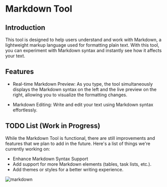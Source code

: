 # Markdown Tool

## Introduction

This tool is designed to help users understand and work with Markdown, a lightweight markup language used for formatting plain text. With this tool, you can experiment with Markdown syntax and instantly see how it affects your text.

## Features

- Real-time Markdown Preview: As you type, the tool simultaneously displays the Markdown syntax on the left and the live preview on the right, allowing you to visualize the formatting changes.

- Markdown Editing: Write and edit your text using Markdown syntax effortlessly.

## TODO List (Work in Progress)

While the Markdown Tool is functional, there are still improvements and features that we plan to add in the future. Here's a list of things we're currently working on:

-  Enhance Markdown Syntax Support
-  Add support for more Markdown elements (tables, task lists, etc.).
-  Add themes or styles for a better writing experience.

![markdown](https://github.com/Acosta01-dev/READMEmd-Generator/assets/79601880/eee50baf-8c26-40ed-b010-a1d88b144cfb)
